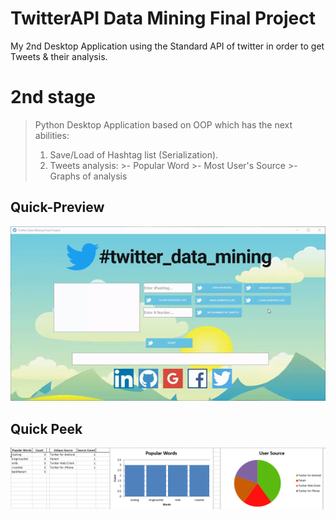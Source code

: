 # TwitterAPI Data Mining Final Project
My 2nd Desktop Application using the Standard API of twitter in order to get Tweets & their analysis.

# 2nd stage
>Python Desktop Application based on OOP which has the next abilities:
>1. Save/Load of Hashtag list (Serialization).
>2. Tweets analysis:
	>- Popular Word
	>- Most User's Source
	>- Graphs of analysis

## Quick-Preview
<img src="https://github.com/natylaza89/TwiterAPI_Data_Mining/blob/master/2nd_stage/twitter.gif">

## Quick Peek
<img src="https://github.com/natylaza89/TwiterAPI_Data_Mining/blob/master/2nd_stage/graph.png">

